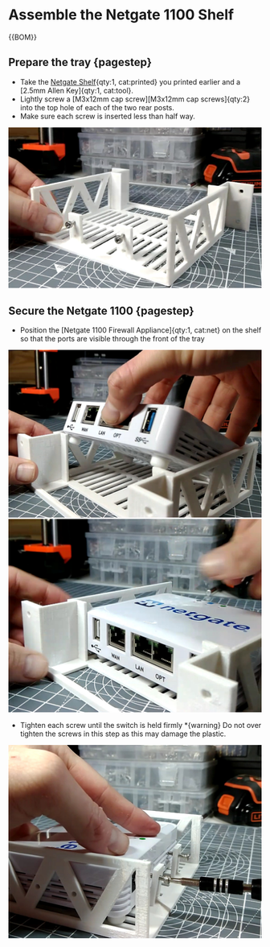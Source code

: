 # Assemble the Netgate 1100 Shelf

{{BOM}}

## Prepare the tray {pagestep}

* Take the [Netgate Shelf](fromstep){qty:1, cat:printed} you printed earlier and a [2.5mm Allen Key]{qty:1, cat:tool}.
* Lightly screw a [M3x12mm cap screw][M3x12mm cap screws]{qty:2} into the top hole of each of the two rear posts.
* Make sure each screw is inserted less than half way.

![](images/Netgate1.jpg)


## Secure the Netgate 1100 {pagestep}

* Position the [Netgate 1100 Firewall Appliance]{qty:1, cat:net} on the shelf so that the ports are visible through the front of the tray

![](images/Netgate2.jpg)
![](images/Netgate3.jpg)

* Tighten each screw until the switch is held firmly
*{warning}  Do not over tighten the screws in this step as this may damage the plastic. 

![](images/Netgate4.jpg)





